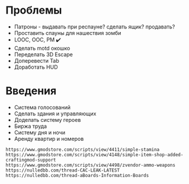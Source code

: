 # Проблемы

- Патроны - выдавать при респауне? сделать ящик? продавать?
- Проставить спауны для нашествия зомби
- LOOC, OOC, PM :heavy_check_mark:
- Сделать motd окошко
- Переделать 3D Escape
- Доперевести Tab
- Доработать HUD

# Введения

- Система голосований
- Сделать здания и управляющих
- Доделать систему героев
- Биржа труда
- Систему дня и ночи
- Аренду квартир и номеров


```
https://www.gmodstore.com/scripts/view/4411/simple-stamina
https://www.gmodstore.com/scripts/view/4148/simple-item-shop-added-craftingmod-support
https://www.gmodstore.com/scripts/view/4498/zvendor-ammo-weapons
https://nulledbb.com/thread-CAC-LEAK-LATEST
https://nulledbb.com/thread-aBoards-Information-Boards
```